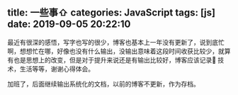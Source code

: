 title:  一些事⇧
categories: JavaScript
tags: [js]
date: 2019-09-05 20:22:10
---

最近有很深的感悟，写字也写的很少，博客也基本上一年没有更新了，说到底忙啊，想想忙在哪，好像也没有什么输出，没输出意味着这段时间收获比较少，就算有也是思想上的改变，但是对于提升来说还是有输出比较好，博客应该记录📝 技术，生活等等，谢谢心得体会。

加班了，后面继续输出系统化的文档，以前的博客不更新，作为存档。